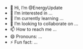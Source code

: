 - 👋 Hi, I’m @EnergyUpdate
- 👀 I’m interested in ...
- 🌱 I’m currently learning ...
- 💞️ I’m looking to collaborate on ...
- 📫 How to reach me ...
- 😄 Pronouns: ...
- ⚡ Fun fact: ...

<!---
EnergyUpdate/EnergyUpdate is a ✨ special ✨ repository because its `README.md` (this file) appears on your GitHub profile.
You can click the Preview link to take a look at your changes.
--->
